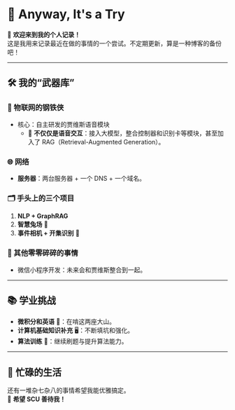 # 🌟 Anyway, It's a Try

👋 **欢迎来到我的个人记录！**  
这是我用来记录最近在做的事情的一个尝试。不定期更新，算是一种博客的备份吧！  

---

## 🛠️ 我的“武器库”

### 🎩 物联网的钢铁侠  
- 核心：自主研发的贾维斯语音模块  
  - 🚀 **不仅仅是语音交互**：接入大模型，整合控制器和识别卡等模块，甚至加入了 RAG（Retrieval-Augmented Generation）。  

### 🌐 网络  
- **服务器**：两台服务器 + 一个 DNS + 一个域名。  

### 🗂️ 手头上的三个项目  
1. **NLP + GraphRAG**  
2. **智慧兔场** 🐇  
3. **事件相机 + 开集识别** 🎥  

### 🌱 其他零零碎碎的事情  
- 微信小程序开发：未来会和贾维斯整合到一起。

---

## 📚 学业挑战  

- **微积分和英语** 📘：在啃这两座大山。  
- **计算机基础知识补充** 🖥️：不断填坑和强化。  
- **算法训练** 🧠：继续刷题与提升算法能力。  

---

## 🎢 忙碌的生活  
还有一堆杂七杂八的事情希望我能优雅搞定。  
🙌 **希望 SCU 善待我！**  
